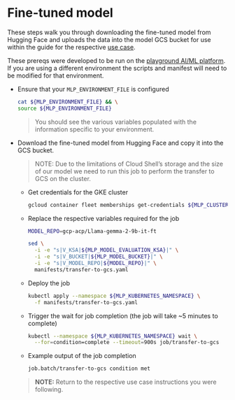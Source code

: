 # Fine-tuned model

These steps walk you through downloading the fine-tuned model from Hugging Face
and uploads the data into the model GCS bucket for use within the guide for the
respective [use case](/use-cases).

These prereqs were developed to be run on the
[playground AI/ML platform](/platforms/gke-aiml/playground/README.md). If you
are using a different environment the scripts and manifest will need to be
modified for that environment.

- Ensure that your `MLP_ENVIRONMENT_FILE` is configured

  ```sh
  cat ${MLP_ENVIRONMENT_FILE} && \
  source ${MLP_ENVIRONMENT_FILE}
  ```

  > You should see the various variables populated with the information specific
  > to your environment.

- Download the fine-tuned model from Hugging Face and copy it into the GCS
  bucket.

  > NOTE: Due to the limitations of Cloud Shell’s storage and the size of our
  > model we need to run this job to perform the transfer to GCS on the cluster.

  - Get credentials for the GKE cluster

    ```sh
    gcloud container fleet memberships get-credentials ${MLP_CLUSTER_NAME} --project ${MLP_PROJECT_ID}
    ```

  - Replace the respective variables required for the job

    ```sh
    MODEL_REPO=gcp-acp/Llama-gemma-2-9b-it-ft

    sed \
      -i -e "s|V_KSA|${MLP_MODEL_EVALUATION_KSA}|" \
      -i -e "s|V_BUCKET|${MLP_MODEL_BUCKET}|" \
      -i -e "s|V_MODEL_REPO|${MODEL_REPO}|" \
      manifests/transfer-to-gcs.yaml
    ```

  - Deploy the job

    ```sh
    kubectl apply --namespace ${MLP_KUBERNETES_NAMESPACE} \
      -f manifests/transfer-to-gcs.yaml
    ```

  - Trigger the wait for job completion (the job will take ~5 minutes to
    complete)

    ```sh
    kubectl --namespace ${MLP_KUBERNETES_NAMESPACE} wait \
      --for=condition=complete --timeout=900s job/transfer-to-gcs
    ```

  - Example output of the job completion

    ```sh
    job.batch/transfer-to-gcs condition met
    ```

  > **NOTE:** Return to the respective use case instructions you were following.
